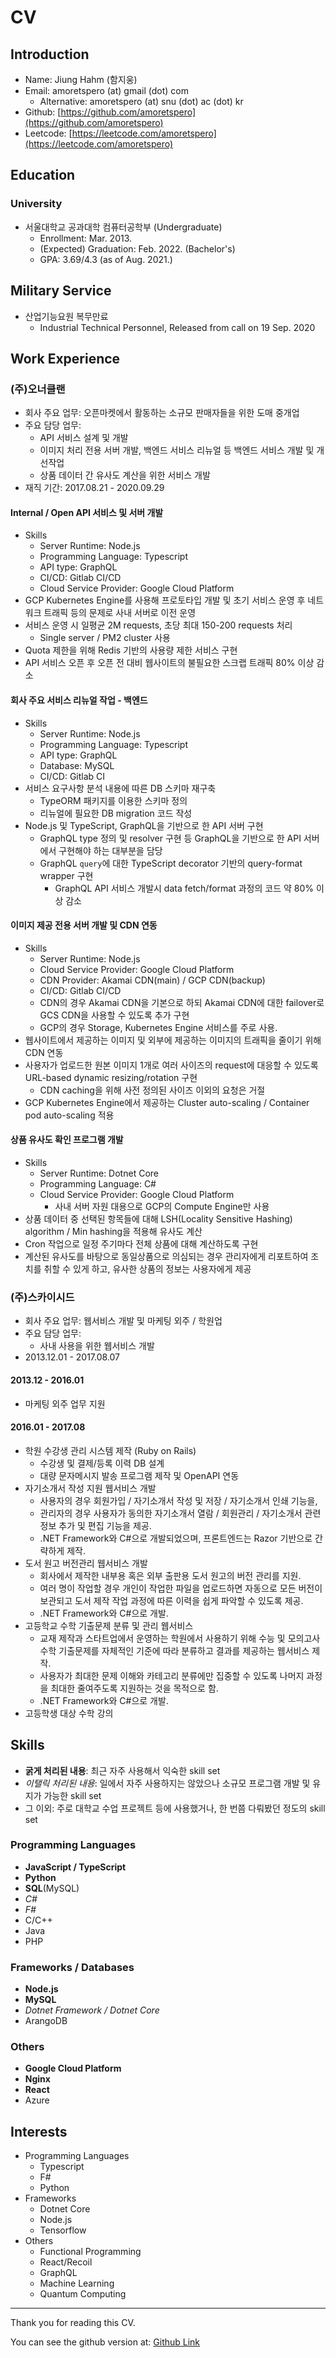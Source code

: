 # CV

## Introduction

- Name: Jiung Hahm (함지웅)
- Email: amoretspero (at) gmail (dot) com
  - Alternative: amoretspero (at) snu (dot) ac (dot) kr
- Github: [https://github.com/amoretspero](https://github.com/amoretspero)
- Leetcode: [https://leetcode.com/amoretspero](https://leetcode.com/amoretspero)

## Education

### University

- 서울대학교 공과대학 컴퓨터공학부 (Undergraduate)
  - Enrollment: Mar. 2013.
  - (Expected) Graduation: Feb. 2022. (Bachelor's)
  - GPA: 3.69/4.3 (as of Aug. 2021.)

## Military Service

- 산업기능요원 복무만료
  - Industrial Technical Personnel, Released from call on 19 Sep. 2020

## Work Experience

### (주)오너클랜

- 회사 주요 업무: 오픈마켓에서 활동하는 소규모 판매자들을 위한 도매 중개업
- 주요 담당 업무:
  - API 서비스 설계 및 개발
  - 이미지 처리 전용 서버 개발, 백엔드 서비스 리뉴얼 등 백엔드 서비스 개발 및 개선작업
  - 상품 데이터 간 유사도 계산을 위한 서비스 개발
- 재직 기간: 2017.08.21 - 2020.09.29

#### Internal / Open API 서비스 및 서버 개발

- Skills
  - Server Runtime: Node.js
  - Programming Language: Typescript
  - API type: GraphQL
  - CI/CD: Gitlab CI/CD
  - Cloud Service Provider: Google Cloud Platform
- GCP Kubernetes Engine를 사용해 프로토타입 개발 및 초기 서비스 운영 후 네트워크 트래픽 등의 문제로 사내 서버로 이전 운영
- 서비스 운영 시 일평균 2M requests, 초당 최대 150-200 requests 처리
  - Single server / PM2 cluster 사용
- Quota 제한을 위해 Redis 기반의 사용량 제한 서비스 구현
- API 서비스 오픈 후 오픈 전 대비 웹사이트의 불필요한 스크랩 트래픽 80% 이상 감소

#### 회사 주요 서비스 리뉴얼 작업 - 백엔드

- Skills
  - Server Runtime: Node.js
  - Programming Language: Typescript
  - API type: GraphQL
  - Database: MySQL
  - CI/CD: Gitlab CI
- 서비스 요구사항 분석 내용에 따른 DB 스키마 재구축
  - TypeORM 패키지를 이용한 스키마 정의
  - 리뉴얼에 필요한 DB migration 코드 작성
- Node.js 및 TypeScript, GraphQL을 기반으로 한 API 서버 구현
  - GraphQL type 정의 및 resolver 구현 등 GraphQL을 기반으로 한 API 서버에서 구현해야 하는 대부분을 담당
  - GraphQL `query`에 대한 TypeScript decorator 기반의 query-format wrapper 구현
    - GraphQL API 서비스 개발시 data fetch/format 과정의 코드 약 80% 이상 감소

#### 이미지 제공 전용 서버 개발 및 CDN 연동

- Skills
  - Server Runtime: Node.js
  - Cloud Service Provider: Google Cloud Platform
  - CDN Provider: Akamai CDN(main) / GCP CDN(backup)
  - CI/CD: Gitlab CI/CD
  - CDN의 경우 Akamai CDN을 기본으로 하되 Akamai CDN에 대한 failover로 GCS CDN을 사용할 수 있도록 추가 구현
  - GCP의 경우 Storage, Kubernetes Engine 서비스를 주로 사용.
- 웹사이트에서 제공하는 이미지 및 외부에 제공하는 이미지의 트래픽을 줄이기 위해 CDN 연동
- 사용자가 업로드한 원본 이미지 1개로 여러 사이즈의 request에 대응할 수 있도록 URL-based dynamic resizing/rotation 구현
  - CDN caching을 위해 사전 정의된 사이즈 이외의 요청은 거절
- GCP Kubernetes Engine에서 제공하는 Cluster auto-scaling / Container pod auto-scaling 적용

#### 상품 유사도 확인 프로그램 개발

- Skills
  - Server Runtime: Dotnet Core
  - Programming Language: C#
  - Cloud Service Provider: Google Cloud Platform
    - 사내 서버 자원 대용으로 GCP의 Compute Engine만 사용
- 상품 데이터 중 선택된 항목들에 대해 LSH(Locality Sensitive Hashing) algorithm / Min hashing을 적용해 유사도 계산
- Cron 작업으로 일정 주기마다 전체 상품에 대해 계산하도록 구현
- 계산된 유사도를 바탕으로 동일상품으로 의심되는 경우 관리자에게 리포트하여 조치를 취할 수 있게 하고, 유사한 상품의 정보는 사용자에게 제공

### (주)스카이시드

- 회사 주요 업무: 웹서비스 개발 및 마케팅 외주 / 학원업
- 주요 담당 업무:
  - 사내 사용을 위한 웹서비스 개발
- 2013.12.01 - 2017.08.07

#### 2013.12 - 2016.01

- 마케팅 외주 업무 지원

#### 2016.01 - 2017.08

- 학원 수강생 관리 시스템 제작 (Ruby on Rails)
  - 수강생 및 결제/등록 이력 DB 설계
  - 대량 문자메시지 발송 프로그램 제작 및 OpenAPI 연동
- 자기소개서 작성 지원 웹서비스 개발
  - 사용자의 경우 회원가입 / 자기소개서 작성 및 저장 / 자기소개서 인쇄 기능을,
  - 관리자의 경우 사용자가 동의한 자기소개서 열람 / 회원관리 / 자기소개서 관련 정보 추가 및 편집 기능을 제공.
  - .NET Framework와 C#으로 개발되었으며, 프론트엔드는 Razor 기반으로 간략하게 제작.
- 도서 원고 버전관리 웹서비스 개발
  - 회사에서 제작한 내부용 혹은 외부 출판용 도서 원고의 버전 관리를 지원.
  - 여러 명이 작업할 경우 개인이 작업한 파일을 업로드하면 자동으로 모든 버전이 보관되고 도서 제작 작업 과정에 따른 이력을 쉽게 파악할 수 있도록 제공.
  - .NET Framework와 C#으로 개발.
- 고등학교 수학 기출문제 분류 및 관리 웹서비스
  - 교재 제작과 스타트업에서 운영하는 학원에서 사용하기 위해 수능 및 모의고사 수학 기출문제를 자체적인 기준에 따라 분류하고 결과를 제공하는 웹서비스 제작.
  - 사용자가 최대한 문제 이해와 카테고리 분류에만 집중할 수 있도록 나머지 과정을 최대한 줄여주도록 지원하는 것을 목적으로 함.
  - .NET Framework와 C#으로 개발.
- 고등학생 대상 수학 강의

## Skills

- **굵게 처리된 내용**: 최근 자주 사용해서 익숙한 skill set
- *이탤릭 처리된 내용*: 일에서 자주 사용하지는 않았으나 소규모 프로그램 개발 및 유지가 가능한 skill set
- 그 이외: 주로 대학교 수업 프로젝트 등에 사용했거나, 한 번쯤 다뤄봤던 정도의 skill set

### Programming Languages

- **JavaScript / TypeScript**
- **Python**
- **SQL**(MySQL)
- *C#*
- *F#*
- C/C++
- Java
- PHP

### Frameworks / Databases

- **Node.js**
- **MySQL**
- *Dotnet Framework / Dotnet Core*
- ArangoDB

### Others

- **Google Cloud Platform**
- **Nginx**
- **React**
- Azure

## Interests

- Programming Languages
  - Typescript
  - F#
  - Python
- Frameworks
  - Dotnet Core
  - Node.js
  - Tensorflow
- Others
  - Functional Programming
  - React/Recoil
  - GraphQL
  - Machine Learning
  - Quantum Computing

---

Thank you for reading this CV.

You can see the github version at: [Github Link](https://github.com/amoretspero/portfolio/blob/main/cv.md)